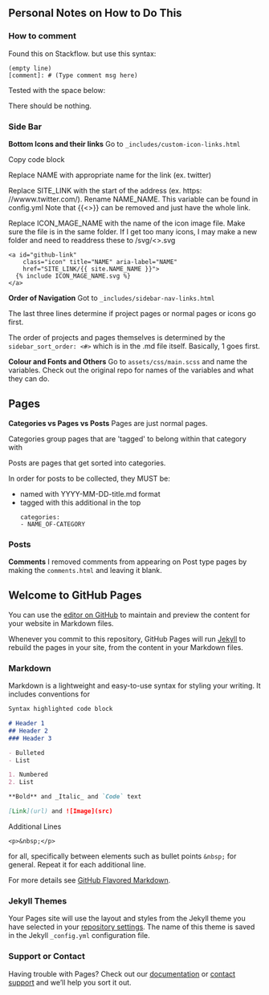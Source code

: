 ## Personal Notes on How to Do This

### How to comment
Found this on Stackflow. but use this syntax:
```
(empty line)
[comment]: # (Type comment msg here)
```
Tested with the space below:


[comment]: # ( AAAAAAAAAAAAAAAAAAAAA PLS WORK)


There should be nothing.

### Side Bar
**Bottom Icons and their links**
Go to  ```_includes/custom-icon-links.html```

Copy code block 

Replace NAME with appropriate name for the link (ex. twitter)

Replace SITE_LINK with the start of the address (ex. https: //wwww.twitter.com/). 
    Rename NAME_NAME. This variable can be found in config.yml Note that {{<>}} can be removed and just have the whole link.

Replace ICON_MAGE_NAME with the name of the icon image file. Make sure the file is in the same folder. 
    If I get too many icons, I may make a new folder and need to readdress these to /svg/<>.svg
```
<a id="github-link"
    class="icon" title="NAME" aria-label="NAME"
    href="SITE_LINK/{{ site.NAME_NAME }}">
  {% include ICON_MAGE_NAME.svg %}
</a>
```
**Order of Navigation**
Got to ```_includes/sidebar-nav-links.html```

The last three lines determine if project pages or normal pages or icons go first.

The order of projects and pages themselves is determined by the ```sidebar_sort_order: <#>``` which is in the .md file itself. 
Basically, 1 goes first.

**Colour and Fonts and Others**
Go to ```assets/css/main.scss``` and name the variables. Check out the original repo for names of the variables and what they can do.

## Pages

**Categories vs Pages vs Posts**
Pages are just normal pages.

Categories group pages that are 'tagged' to belong within that category with 

Posts are pages that get sorted into categories.
  
  In order for posts to be collected, they MUST be:
  - named with YYYY-MM-DD-title.md format
  - tagged with this additional in the top
    ``` 
    categories:
    - NAME_OF-CATEGORY
     ```
### Posts
**Comments**
I removed comments from appearing on Post type pages by making the ```comments.html``` and leaving it blank.

## Welcome to GitHub Pages

You can use the [editor on GitHub](https://github.com/96yrlee/96yrlee.github.io/edit/master/README.md) to maintain and preview the content for your website in Markdown files.

Whenever you commit to this repository, GitHub Pages will run [Jekyll](https://jekyllrb.com/) to rebuild the pages in your site, from the content in your Markdown files.

### Markdown

Markdown is a lightweight and easy-to-use syntax for styling your writing. It includes conventions for

```markdown
Syntax highlighted code block

# Header 1
## Header 2
### Header 3

- Bulleted
- List

1. Numbered
2. List

**Bold** and _Italic_ and `Code` text

[Link](url) and ![Image](src)
```

Additional Lines
```
<p>&nbsp;</p> 
``` 
for all, specifically between elements such as bullet points
```&nbsp;``` for general. 
Repeat it for each additional line.

For more details see [GitHub Flavored Markdown](https://guides.github.com/features/mastering-markdown/).

### Jekyll Themes

Your Pages site will use the layout and styles from the Jekyll theme you have selected in your [repository settings](https://github.com/96yrlee/96yrlee.github.io/settings). The name of this theme is saved in the Jekyll `_config.yml` configuration file.

### Support or Contact

Having trouble with Pages? Check out our [documentation](https://help.github.com/categories/github-pages-basics/) or [contact support](https://github.com/contact) and we’ll help you sort it out.
